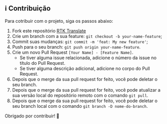 ## ℹ️ Contribuição

Para cotribuir com o projeto, siga os passos abaixo:

1. Fork este repositório [RTK Translate](https://github.com/vitor-nogueira-dev/rtk-translate)
2. Crie um branch com a sua feature: `git checkout -b your-name-feature`;
3. Commit suas mudanças: `git commit -m 'feat: My new feature'`;
4. Push para o seu branch: `git push origin your-name-feature`.
5. Crie um novo Pull Request `[Your Name] - [Feature Name]`.
   - Se tiver alguma issue relacionada, adicione o número da issue no título do Pull Request.
   - Se tiver alguma descrição adicional, adicione no corpo do Pull Request.
6. Depois que o merge da sua pull request for feito, você pode deletar o seu branch.
7. Depois que o merge da sua pull request for feito, você pode atualizar a sua versão local do repositório remoto com o comando `git pull`.
8. Depois que o merge da sua pull request for feito, você pode deletar o seu branch local com o comando `git branch -D nome-do-branch`.

Obrigado por contribuir! 🚀